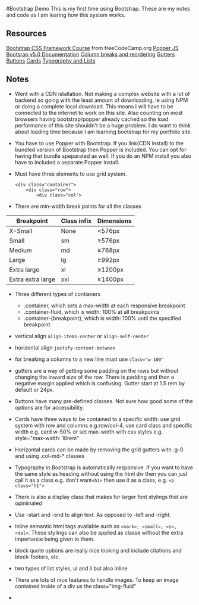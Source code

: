 #Bootstrap Demo
This is my first time using Bootstrap. These are my notes and code as I am learing how this system works.

## Resources
[Bootstrap CSS Framework Course](https://www.youtube.com/watch?v=-qfEOE4vtxE) from freeCodeCamp.org
[Popper JS](https://popper.js.org/)
[Bootsrap v5.0 Documentation](https://getbootstrap.com/docs/5.0/getting-started/introduction/)
[Column breaks and reordering](https://getbootstrap.com/docs/5.0/layout/columns/#column-breaks)
[Gutters](https://getbootstrap.com/docs/5.0/layout/gutters/#how-they-work)
[Buttons](https://getbootstrap.com/docs/5.0/components/buttons/)
[Cards](https://getbootstrap.com/docs/5.0/components/card/)
[Typography and Lists](https://getbootstrap.com/docs/5.0/content/typography/)


## Notes

- Went with a CDN istallation. Not making a complex website with a lot of backend so going with the least amount of downloading, ie using NPM or doing a complete local download. This means I will have to be connected to the internet to work on this site. Also counting on  most browsers having bootstrap/popper already cached so the load performance of this site shouldn't be a huge problem. I do want to think about loading time because I am learning bootstrap for my portfolio site.

- You have to use Popper with Bootstrap. If you link(CDN install) to the bundled version of Bootstrap then Popper is included. You can opt for having that bundle speparated as well. If you do an NPM install you also have to included a separate Popper install.

- Must have three elements to use grid system. 
    ```
    <div class="container"> 
        <div class="row"> 
            <div class="col">
    ```
- There are min-width break points for all the classes

| Breakpoint | Class infix | Dimensions |
| --- | --- | --- |
| X-Small | None | <576px |
| Small | sm | ≥576px |
| Medium | md | ≥768px |
| Large | lg | ≥992px |
| Extra large | xl | ≥1200px |
| Extra extra large | xxl | ≥1400px |

- Three different types of contianers
    - .container, which sets a max-width at each responsive breakpoint
    - .container-fluid, which is width: 100% at all breakpoints
    - .container-{breakpoint}, which is width: 100% until the specified breakpoint 

- vertical align ```align-items-center``` or ``` align-self-center ```
- horizontal align ```justify-content-between ```
- for breaking a columns to a new line must use ```class="w-100"```
- gutters are a way of getting some padding on the rows but without changing the inward size of the row. There is padding and then a negative margin applied which is confusing. Gutter start at 1.5 rem by default or 24px.
- Buttons have many pre-defined classes. Not sure how good some of the options are for accessibility.
- Cards have three ways to be contained to a specific width: use grid system with row and columns e.g.row/col-4, use card class and specific width e.g. card w-50% or set max-width with css styles e.g. style="max-width: 18rem"
- Horizontal cards can be made by removing the grid gutters with .g-0 and using .col-md-* classes
- Typography in Bootstrap is automatically responsive. If you want to have the same style as heading without using the html div then you can just call it as a class e.g. don't want```<h1>``` then use it as a class, e.g. ```<p class="h1"> ```
- There is also a display class that makes for larger font stylings that are opiniinated
- Use -start and -end to align text. As opposed to -left and -right.
- Inline semantic html tags available such as ``` <mark>, <small>, <s>, <del> ```. These stylings can also be applied as classe without the extra importance being given to them.
- block quote options are really nice looking and include citations and block-footers, etc.
- two types of list styles, ul and li but also inline 
- There are lots of nice features to handle images. To keep an image contained inside of a div us the class="img-fluid" 
- 



